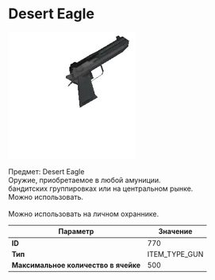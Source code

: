 # Desert Eagle

![Item Image](../img/770.webp?raw=true)

Предмет: Desert Eagle<br>Оружие, приобретаемое в любой амуниции.<br>бандитских группировках или на центральном рынке.<br>Можно использовать.<br><br>Можно использовать на личном охраннике.


| Параметр | Значение |
|----------|----------|
| **ID** | 770 |
| **Тип** | ITEM_TYPE_GUN |
| **Максимальное количество в ячейке** | 500 |

